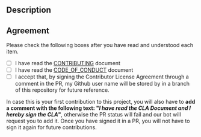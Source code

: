 # <!-- Add your title here -->

## Description

<!-- __Please provide enough information and context so that others can review your pull request easily__ -->

## Agreement

Please check the following boxes after you have read and understood each item.

* [ ] I have read the [CONTRIBUTING](https://github.com/Telefonica/check-license-headers/blob/main/.github/CONTRIBUTING.md) document
* [ ] I have read the [CODE_OF_CONDUCT](https://github.com/Telefonica/check-license-headers/blob/main/.github/CODE_OF_CONDUCT.md) document
* [ ] I accept that, by signing the Contributor License Agreement through a comment in the PR, my Github user name will be stored by in a branch of this repository for future reference.

In case this is your first contribution to this project, you will also have to **add a comment with the following text: "_I have read the CLA Document and I hereby sign the CLA_"**, otherwise the PR status will fail and our bot will request you to add it. Once you have signed it in a PR, you will not have to sign it again for future contributions.
